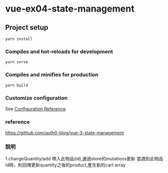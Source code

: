 # vue-ex04-state-management

## Project setup
```
yarn install
```

### Compiles and hot-reloads for development
```
yarn serve
```

### Compiles and minifies for production
```
yarn build
```

### Customize configuration
See [Configuration Reference](https://cli.vuejs.org/config/).

### reference
https://github.com/auth0-blog/vue-3-state-management

### 說明

1.changeQuantity/add
帶入此物品(id),通過store的mutations更新
當遇到此物品id時，則回傳更新quantity之後的product,產生新的cart array

